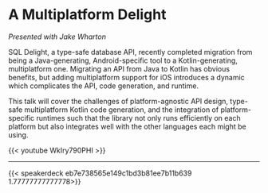 # 

# A Multiplatform Delight

_Presented with Jake Wharton_

SQL Delight, a type-safe database API, recently completed migration from being a Java-generating, Android-specific tool to a Kotlin-generating, multiplatform one. Migrating an API from Java to Kotlin has obvious benefits, but adding multiplatform support for iOS introduces a dynamic which complicates the API, code generation, and runtime.

This talk will cover the challenges of platform-agnostic API design, type-safe multiplatform Kotlin code generation, and the integration of platform-specific runtimes such that the library not only runs efficiently on each platform but also integrates well with the other languages each might be using.

{{< youtube WkIry790PHI >}}

---

{{< speakerdeck eb7e738565e149c1bd3b81ee7b11b639 1.77777777777778>}}